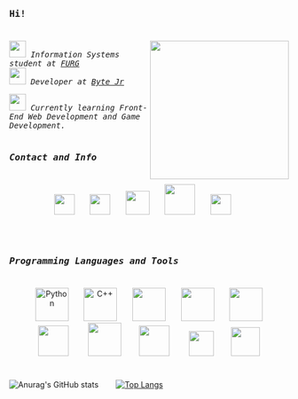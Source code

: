 <h3 >
  <samp>Hi!</samp>
</h3>

# 

<img src="https://user-images.githubusercontent.com/86380516/138404848-63f316ee-4d39-48ac-859b-1d337f8c07ac.gif" width="250" align="right">

<samp><i>
 <img src="https://media0.giphy.com/media/cLN4oXeiNWhNEKcA6E/giphy.gif?cid=790b7611aaf0683090b9382caf94674ee5cfd471a3eb9395&rid=giphy.gif&ct=s" width="30"> Information Systems student at <a href="https://www.furg.br/"> FURG </a> <br>
  <img src="https://media4.giphy.com/media/Me7PBESMDoWyzSN9M9/giphy.gif?cid=790b7611240ca99c1c824f1867dd1e33928897012f2af804&rid=giphy.gif&ct=s" width="30"> Developer at <a href="bytejr.com.br/"> Byte Jr </a> <br></i></samp>
  
  <samp><i> <img src="https://media0.giphy.com/media/XSmHWLpvdycR6xukzC/giphy.gif?cid=790b76112bd0dea8d1d1027ed8c902bc4ea2cfa1ff390eed&rid=giphy.gif&ct=s" width="30"> Currently learning Front-End Web Development and Game Development.</i></samp>
 <br><br>
 
 <h3><samp><i>Contact and Info</i></samp></h3> 
 
 #
 
<p align="center">
  <a href="https://www.linkedin.com/in/andressa-constantino/"><img src="https://img.icons8.com/officel/50/000000/linkedin.png" width="37"/></a>
  &#8287;&#8287;&#8287;&#8287;&#8287;
   <a href="https://www.instagram.com/andressa_c0nst4nt1n0/"><img src="https://img.icons8.com/ultraviolet/40/000000/instagram.png" width="37"/></a>
  &#8287;&#8287;&#8287;&#8287;&#8287;
  <a href='mailto:andressaconstantinooficiall@gmail.com'><img src="https://img.icons8.com/external-flatarticons-blue-flatarticons/65/000000/external-email-contact-us-flatarticons-blue-flatarticons-8.png" width="43"/></a>
  &#8287;&#8287;&#8287;&#8287;&#8287;
  <a href="https://www.beecrowd.com.br/judge/pt/profile/559245"><img src="https://user-images.githubusercontent.com/86380516/138641219-778e22e3-03b7-42bb-a28f-86e0cf3320ac.png" width="55"/></a>
  &#8287;&#8287;&#8287;&#8287;&#8287;
  <a href="https://neps.academy/br/user/15912"><img src="https://user-images.githubusercontent.com/86380516/138533278-3ddd9f9f-371d-48c2-a3d6-c897433bd3ed.png" width="37"/></a>
  &#8287;&#8287;&#8287;&#8287;&#8287;
  
</p>

 <br><br>
 
 <h3><samp><i>Programming Languages and Tools</i></samp></h3> 
 
#


<p align="center">
&#8287;&#8287;&#8287;&#8287;&#8287; <img src="https://img.icons8.com/ultraviolet/80/000000/py.png" width="60" alt="Python"/> &#8287;&#8287;&#8287;&#8287;&#8287; <img src="https://img.icons8.com/ultraviolet/80/000000/c-plus-plus.png" width="60" alt="C++"/> &#8287;&#8287;&#8287;&#8287;&#8287; <img src="https://img.icons8.com/ultraviolet/80/000000/html--v1.png" width="60"/> &#8287;&#8287;&#8287;&#8287;&#8287; <img src="https://img.icons8.com/ultraviolet/80/000000/css.png" width="60"/>  &#8287;&#8287;&#8287;&#8287;&#8287; <img src="https://img.icons8.com/ultraviolet/80/000000/js.png" width="60"/> &#8287;&#8287;&#8287;&#8287;&#8287; 
<br><img src="https://cdn.icon-icons.com/icons2/2107/PNG/512/folder_type_vscode_opened_icon_129795.png" width="55"/> &#8287;&#8287;&#8287;&#8287;&#8287;&#8287;&#8287;  <img src="https://img.icons8.com/ultraviolet/80/000000/cs.png" width="60"/> &#8287;&#8287;&#8287;&#8287;&#8287;&#8287; <a href="https://unity.com"><img src="https://cdn.icon-icons.com/icons2/1495/PNG/512/unityeditoricon_103179.png" width="55"/></a> &#8287;&#8287;&#8287;&#8287;&#8287;&#8287;&#8287; <img src="https://img.icons8.com/external-tal-revivo-shadow-tal-revivo/96/000000/external-jquery-is-a-javascript-library-designed-to-simplify-html-logo-shadow-tal-revivo.png" width="45"/>  &#8287;&#8287;&#8287;&#8287;&#8287;&#8287; <a href="https://www.jetbrains.com/pt-br/webstorm/"><img src="https://cdn.icon-icons.com/icons2/2415/PNG/512/webstorm_plain_logo_icon_146294.png" width="52"/></a>
</p>

#

<p align="center"> 
  
  ![Anurag's GitHub stats](https://github-readme-stats.vercel.app/api?username=Andressalconstantino&show_icons=true&theme=tokyonight) &#8287;&#8287;&#8287;&#8287;&#8287;&#8287;
  [![Top Langs](https://github-readme-stats.vercel.app/api/top-langs/?username=Andressalconstantino)](https://github.com/Andressalconstantino/github-readme-stats)
</p>


<!--
**Andressalconstantino/andressalconstantino** is a ✨ _special_ ✨ repository because its `README.md` (this file) appears on your GitHub profile.

Here are some ideas to get you started:

- 🔭 I’m currently working on ...
- 🌱 I’m currently learning ...
- 👯 I’m looking to collaborate on ...
- 🤔 I’m looking for help with ...
- 💬 Ask me about ...
- 📫 How to reach me: ...
- 😄 Pronouns: ...
- ⚡ Fun fact: ...
-->
